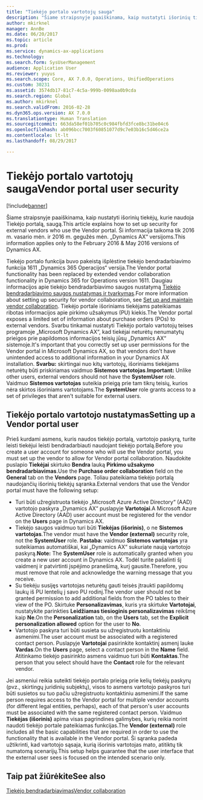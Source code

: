 ```yaml
---
title: "Tiekėjo portalo vartotojų sauga"
description: "Šiame straipsnyje paaiškinama, kaip nustatyti išorinių tiekėjų, kurie naudoja Tiekėjo portalą, saugą. Ši informacija taikoma tik 2016 m. vasario mėn. ir 2016 m. gegužės mėn. „Dynamics AX“ versijoms."
author: mkirknel
manager: AnnBe
ms.date: 06/20/2017
ms.topic: article
ms.prod: 
ms.service: dynamics-ax-applications
ms.technology: 
ms.search.form: SysUserManagement
audience: Application User
ms.reviewer: yuyus
ms.search.scope: Core, AX 7.0.0, Operations, UnifiedOperations
ms.custom: 30231
ms.assetid: 3574db17-81c7-4c5a-999b-0098aa0b9cda
ms.search.region: Global
ms.author: mkirknel
ms.search.validFrom: 2016-02-28
ms.dyn365.ops.version: AX 7.0.0
ms.translationtype: Human Translation
ms.sourcegitcommit: 663da58ef01b705c0c984fbfd3fce8bc31be04c6
ms.openlocfilehash: ab096bcc7003f60851077d9c7e03b16c5d46ce2a
ms.contentlocale: lt-lt
ms.lasthandoff: 08/29/2017

---
```


# <a name="vendor-portal-user-security"></a><span data-ttu-id="ed2a6-104">Tiekėjo portalo vartotojų sauga</span><span class="sxs-lookup"><span data-stu-id="ed2a6-104">Vendor portal user security</span></span>

[!include[banner](../includes/banner.md)]


<span data-ttu-id="ed2a6-105">Šiame straipsnyje paaiškinama, kaip nustatyti išorinių tiekėjų, kurie naudoja Tiekėjo portalą, saugą.</span><span class="sxs-lookup"><span data-stu-id="ed2a6-105">This article explains how to set up security for external vendors who use the Vendor portal.</span></span> <span data-ttu-id="ed2a6-106">Ši informacija taikoma tik 2016 m. vasario mėn. ir 2016 m. gegužės mėn. „Dynamics AX“ versijoms.</span><span class="sxs-lookup"><span data-stu-id="ed2a6-106">This information applies only to the February 2016 &amp; May 2016 versions of Dynamics AX.</span></span>

<span data-ttu-id="ed2a6-107">Tiekėjo portalo funkcija buvo pakeistą išplėstine tiekėjo bendradarbiavimo funkcija 1611 „Dynamics 365 Operacijos“ versija.</span><span class="sxs-lookup"><span data-stu-id="ed2a6-107">The Vendor portal functionality has been replaced by extended vendor collaboration functionality in Dynamics 365 for Operations version 1611.</span></span> <span data-ttu-id="ed2a6-108">Daugiau informacijos apie tiekėjo bendradarbiavimo saugos nustatymą [Tiekėjo bendradarbiavimo saugos nustatymas ir tvarkymas](set-up-maintain-vendor-collaboration.md).</span><span class="sxs-lookup"><span data-stu-id="ed2a6-108">For more information about setting up security for vendor collaboration, see [Set up and maintain vendor collaboration](set-up-maintain-vendor-collaboration.md).</span></span> <span data-ttu-id="ed2a6-109">Tiekėjo portale išoriniams tiekėjams pateikiamas ribotas informacijos apie pirkimo užsakymus (PU) kiekis.</span><span class="sxs-lookup"><span data-stu-id="ed2a6-109">The Vendor portal exposes a limited set of information about purchase orders (POs) to external vendors.</span></span> <span data-ttu-id="ed2a6-110">Svarbu tinkamai nustatyti Tiekėjo portalo vartotojų teises programoje „Microsoft Dynamics AX“, kad tiekėjai neturėtų nenumatytų prieigos prie papildomos informacijos teisių jūsų „Dynamics AX“ sistemoje.</span><span class="sxs-lookup"><span data-stu-id="ed2a6-110">It's important that you correctly set up user permissions for the Vendor portal in Microsoft Dynamics AX, so that vendors don't have unintended access to additional information in your Dynamics AX installation.</span></span> <span data-ttu-id="ed2a6-111">**Svarbu:** skirtingai nuo kitų vartotojų, išoriniams tiekėjams neturėtų būti priskiriamas vaidmuo **Sistemos vartotojas**.</span><span class="sxs-lookup"><span data-stu-id="ed2a6-111">**Important:** Unlike other users, external vendors should not have the **SystemUser** role.</span></span> <span data-ttu-id="ed2a6-112">Vaidmuo **Sistemos vartotojas** suteikia prieigą prie tam tikrų teisių, kurios nėra skirtos išoriniams vartotojams.</span><span class="sxs-lookup"><span data-stu-id="ed2a6-112">The **SystemUser** role grants access to a set of privileges that aren't suitable for external users.</span></span>

## <a name="setting-up-a-vendor-portal-user"></a><span data-ttu-id="ed2a6-113">Tiekėjo portalo vartotojo nustatymas</span><span class="sxs-lookup"><span data-stu-id="ed2a6-113">Setting up a Vendor portal user</span></span>
<span data-ttu-id="ed2a6-114">Prieš kurdami asmens, kuris naudos tiekėjo portalą, vartotojo paskyrą, turite leisti tiekėjui leisti bendradarbiauti naudojant tiekėjo portalą.</span><span class="sxs-lookup"><span data-stu-id="ed2a6-114">Before you create a user account for someone who will use the Vendor portal, you must set up the vendor to allow for Vendor portal collaboration.</span></span> <span data-ttu-id="ed2a6-115">Naudokite puslapio **Tiekėjai** skirtuko **Bendra** lauką **Pirkimo užsakymo bendradarbiavimas**.</span><span class="sxs-lookup"><span data-stu-id="ed2a6-115">Use the **Purchase order collaboration** field on the **General** tab on the **Vendors** page.</span></span> <span data-ttu-id="ed2a6-116">Toliau pateikiama tiekėjo portalą naudojančių išorinių tiekėjų sąranka.</span><span class="sxs-lookup"><span data-stu-id="ed2a6-116">External vendors that use the Vendor portal must have the following setup:</span></span>

-   <span data-ttu-id="ed2a6-117">Turi būti užregistruota tiekėjo „Microsoft Azure Active Directory“ (AAD) vartotojo paskyra „Dynamics AX“ puslapyje **Vartotojai**.</span><span class="sxs-lookup"><span data-stu-id="ed2a6-117">A Microsoft Azure Active Directory (AAD) user account must be registered for the vendor on the **Users** page in Dynamics AX.</span></span>
-   <span data-ttu-id="ed2a6-118">Tiekėjo saugos vaidmuo turi būti **Tiekėjas (išorinis)**, o ne **Sistemos vartotojas**.</span><span class="sxs-lookup"><span data-stu-id="ed2a6-118">The vendor must have the **Vendor (external)** security role, not the **SystemUser** role.</span></span> <span data-ttu-id="ed2a6-119">**Pastaba:** vaidmuo **Sistemos vartotojas** yra suteikiamas automatiškai, kai „Dynamics AX“ sukuriate naują vartotojo paskyrą.</span><span class="sxs-lookup"><span data-stu-id="ed2a6-119">**Note:** The **SystemUser** role is automatically granted when you create a new user account in Dynamics AX.</span></span> <span data-ttu-id="ed2a6-120">Todėl turite pašalinti šį vaidmenį ir patvirtinti įspėjimo pranešimą, kurį gausite.</span><span class="sxs-lookup"><span data-stu-id="ed2a6-120">Therefore, you must remove that role and acknowledge the warning message that you receive.</span></span>
-   <span data-ttu-id="ed2a6-121">Su tiekėju susijęs vartotojas neturėtų gauti teisės įtraukti papildomų laukų iš PU lentelių į savo PU rodinį.</span><span class="sxs-lookup"><span data-stu-id="ed2a6-121">The vendor user should not be granted permission to add additional fields from the PO tables to their view of the PO.</span></span> <span data-ttu-id="ed2a6-122">Skirtuke **Personalizavimas**, kuris yra skirtuke **Vartotojai**, nustatykite parinkties **Leidžiamas tiesioginis personalizavimas** reikšmę kaip **Ne**.</span><span class="sxs-lookup"><span data-stu-id="ed2a6-122">On the **Personalization** tab, on the **Users** tab, set the **Explicit personalization allowed** option for the user to **No**.</span></span>
-   <span data-ttu-id="ed2a6-123">Vartotojo paskyra turi būti susieta su užregistruotu kontaktiniu asmenimi.</span><span class="sxs-lookup"><span data-stu-id="ed2a6-123">The user account must be associated with a registered contact person.</span></span> <span data-ttu-id="ed2a6-124">Puslapyje **Vartotojai** pasirinkite kontaktinį asmenį lauke **Vardas**.</span><span class="sxs-lookup"><span data-stu-id="ed2a6-124">On the **Users** page, select a contact person in the **Name** field.</span></span> <span data-ttu-id="ed2a6-125">Atitinkamo tiekėjo pasirinkto asmens vaidmuo turi būti **Kontaktas**.</span><span class="sxs-lookup"><span data-stu-id="ed2a6-125">The person that you select should have the **Contact** role for the relevant vendor.</span></span>

<span data-ttu-id="ed2a6-126">Jei asmeniui reikia suteikti tiekėjo portalo prieigą prie kelių tiekėjų paskyrų (pvz., skirtingų juridinių subjektų), visos to asmens vartotojo paskyros turi būti susietos su tuo pačiu užregistruotu kontaktiniu asmenimi.</span><span class="sxs-lookup"><span data-stu-id="ed2a6-126">If the same person requires access to the Vendor portal for multiple vendor accounts (for different legal entities, perhaps), each of that person's user accounts must be associated with the same registered contact person.</span></span> <span data-ttu-id="ed2a6-127">Vaidmuo **Tiekėjas (išorinis)** apima visas pagrindines galimybes, kurių reikia norint naudoti tiekėjo portale pateikiamas funkcijas.</span><span class="sxs-lookup"><span data-stu-id="ed2a6-127">The **Vendor (external)** role includes all the basic capabilities that are required in order to use the functionality that is available in the Vendor portal.</span></span> <span data-ttu-id="ed2a6-128">Ši sąranka padeda užtikrinti, kad vartotojo sąsaja, kurią išorinis vartotojas mato, atitiktų tik numatomą scenarijų.</span><span class="sxs-lookup"><span data-stu-id="ed2a6-128">This setup helps guarantee that the user interface that the external user sees is focused on the intended scenario only.</span></span>

<a name="see-also"></a><span data-ttu-id="ed2a6-129">Taip pat žiūrėkite</span><span class="sxs-lookup"><span data-stu-id="ed2a6-129">See also</span></span>
--------

[<span data-ttu-id="ed2a6-130">Tiekėjo bendradarbiavimas</span><span class="sxs-lookup"><span data-stu-id="ed2a6-130">Vendor collaboration</span></span>](collaborate-vendors-vendor-portal.md)




